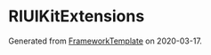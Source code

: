 # RIUIKitExtensions

Generated from [FrameworkTemplate](https://github.com/pwc3/FrameworkTemplate) on 2020-03-17.

